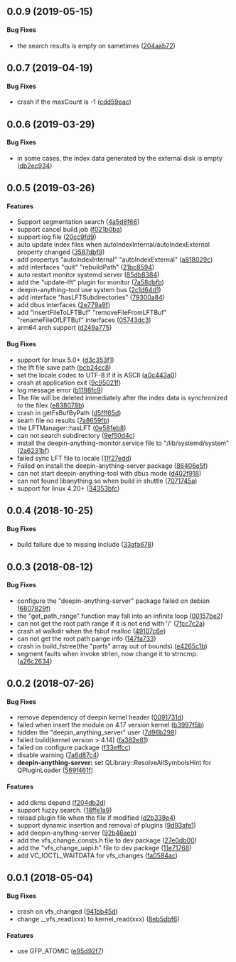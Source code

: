 <a name="0.0.9"></a>
## 0.0.9 (2019-05-15)


#### Bug Fixes

*   the search results is empty on sametimes ([204aab72](https://github.com/linuxdeepin/deepin-anything/tree/master/commit/204aab720ff33db71ccb0022f57edc482c62a346))



<a name="0.0.7"></a>
## 0.0.7 (2019-04-19)


#### Bug Fixes

*   crash if the maxCount is -1 ([cdd59eac](https://github.com/linuxdeepin/deepin-anything/tree/master/commit/cdd59eac941d6c64ed93b5b9b55964c1d40221da))



<a name="0.0.6"></a>
## 0.0.6 (2019-03-29)


#### Bug Fixes

*   in some cases, the index data generated by the external disk is empty ([db2ec934](https://github.com/linuxdeepin/deepin-anything/tree/master/commit/db2ec934079e01d78239ba8919703322f2dfd407))



<a name="0.0.5"></a>
## 0.0.5 (2019-03-26)


#### Features

*   Support segmentation search ([4a5d8f66](https://github.com/linuxdeepin/deepin-anything/tree/master/commit/4a5d8f669918f8ed04be6cbdc5e4362fbe1a4f4f))
*   support cancel build job ([f021b0ba](https://github.com/linuxdeepin/deepin-anything/tree/master/commit/f021b0badd9d7c8764cb5ed8e68decaae44a0ecd))
*   support log file ([20cc9fd9](https://github.com/linuxdeepin/deepin-anything/tree/master/commit/20cc9fd9b27986af40c51206e61a10d5992414ca))
*   auto update index files when autoIndexInternal/autoIndexExternal property changed ([3587dbf9](https://github.com/linuxdeepin/deepin-anything/tree/master/commit/3587dbf98097ea84c0f33b8b94ce09d8b643667f))
*   add propertys "autoIndexInternal" "autoIndexExternal" ([a818029c](https://github.com/linuxdeepin/deepin-anything/tree/master/commit/a818029cfd9baeb0de2771fdf107da05657e8706))
*   add interfaces "quit" "rebuildPath" ([21bc8594](https://github.com/linuxdeepin/deepin-anything/tree/master/commit/21bc8594f9fd284c4b5d59a57a145592d70d0015))
*   auto restart monitor systemd server ([85db8384](https://github.com/linuxdeepin/deepin-anything/tree/master/commit/85db83848864ee88488f799d84ff89c43039db6b))
*   add the "update-lft" plugin for monitor ([7a58dbfb](https://github.com/linuxdeepin/deepin-anything/tree/master/commit/7a58dbfb160f4eaa06cb8d8112718d32d74bbcef))
*   deepin-anything-tool use system bus ([2c1d64d1](https://github.com/linuxdeepin/deepin-anything/tree/master/commit/2c1d64d1dcc3c32e585f14562ff819cd252d315f))
*   add interface "hasLFTSubdirectories" ([79300a84](https://github.com/linuxdeepin/deepin-anything/tree/master/commit/79300a847734b5f19b5114e7731ca6cd74e73911))
*   add dbus interfaces ([2e779a9f](https://github.com/linuxdeepin/deepin-anything/tree/master/commit/2e779a9fa68ab13bc108cd0e1ba7896ddaa2dee3))
*   add "insertFileToLFTBuf" "removeFileFromLFTBuf" "renameFileOfLFTBuf" interfaces ([05743dc3](https://github.com/linuxdeepin/deepin-anything/tree/master/commit/05743dc3d9779cd3707e126ce7df62be8ea20df0))
*   arm64 arch support ([d249a775](https://github.com/linuxdeepin/deepin-anything/tree/master/commit/d249a7753c5c72546bbd65e1098c789e49bcb84e))

#### Bug Fixes

*   support for linux 5.0+ ([d3c353f1](https://github.com/linuxdeepin/deepin-anything/tree/master/commit/d3c353f11989a6221f9378b4ce7bf0608c0cd8e9))
*   the lft file save path ([bcb24cc8](https://github.com/linuxdeepin/deepin-anything/tree/master/commit/bcb24cc86cb3c4baaecdda7c490799b42c55ffc3))
*   set the locale codec to UTF-8 if it is ASCII ([a0c443a0](https://github.com/linuxdeepin/deepin-anything/tree/master/commit/a0c443a0e7a3b1ed270cf04761b47fb2316d7288))
*   crash at application exit ([9c95021f](https://github.com/linuxdeepin/deepin-anything/tree/master/commit/9c95021f7e4b1d9c77375bed5e0f1fc4115fbb9c))
*   log message error ([b1198fc9](https://github.com/linuxdeepin/deepin-anything/tree/master/commit/b1198fc9a02865d48283e28c6f94e7e1cd81f31a))
*   The file will be deleted immediately after the index data is synchronized to the filex ([e838078b](https://github.com/linuxdeepin/deepin-anything/tree/master/commit/e838078b420acc05c312c97d586741c76e972ab4))
*   crash in getFsBufByPath ([d5fff65d](https://github.com/linuxdeepin/deepin-anything/tree/master/commit/d5fff65d770393271d67461dc47886b46ab06d54))
*   searh file no results ([7a8659fb](https://github.com/linuxdeepin/deepin-anything/tree/master/commit/7a8659fb9dcc2206fc643094b01912eb52473873))
*   the LFTManager::hasLFT ([0e581eb8](https://github.com/linuxdeepin/deepin-anything/tree/master/commit/0e581eb806b111061be01faa0b6541b700d84d9a))
*   can not search subdirectory ([9ef50d4c](https://github.com/linuxdeepin/deepin-anything/tree/master/commit/9ef50d4c5db094cf75e71487bef99b2c17e4ac89))
*   install the deepin-anything-monitor.service file to "/lib/systemd/system" ([2a6231bf](https://github.com/linuxdeepin/deepin-anything/tree/master/commit/2a6231bf25d0223a786aaf52b54fb724f4de0dd7))
*   failed sync LFT file  to locale ([11f27edd](https://github.com/linuxdeepin/deepin-anything/tree/master/commit/11f27edd93f677842e8c3851db527e2f138a7c02))
*   Failed on install the deepin-anything-server package ([86406e5f](https://github.com/linuxdeepin/deepin-anything/tree/master/commit/86406e5f0a587d5552cc8812d0ae991f47f9874f))
*   can not start deepin-anything-tool with dbus mode ([d402f918](https://github.com/linuxdeepin/deepin-anything/tree/master/commit/d402f918e3ec9c5aa7619b10941364d2d03e3a19))
*   can not found libanything.so when build in shuttle ([7071745a](https://github.com/linuxdeepin/deepin-anything/tree/master/commit/7071745af96114f37bec78d55587a6873c4ecbea))
*   support for linux 4.20+ ([34353bfc](https://github.com/linuxdeepin/deepin-anything/tree/master/commit/34353bfcc680990bbb583936415e2b03434d4a93))



<a name="0.0.4"></a>
## 0.0.4 (2018-10-25)


#### Bug Fixes

*   build failure due to missing include ([33afa678](https://github.com/linuxdeepin/deepin-anything/tree/master/commit/33afa678a15ac34593bafd7b837a421c4c66b9a1))



<a name="0.0.3"></a>
## 0.0.3 (2018-08-12)


#### Bug Fixes

*   configure the "deepin-anything-server" package failed on debian ([6807829f](https://github.com/linuxdeepin/deepin-anything/tree/master/commit/6807829f4af6f074ad377f990a3b7177a0d60629))
*   the "get_path_range" function may fall into an infinite loop ([00157be2](https://github.com/linuxdeepin/deepin-anything/tree/master/commit/00157be24206a710faf03139ccac83e5115d9c26))
*   can not get the root path range if it is not end with '/' ([7fcc7c2a](https://github.com/linuxdeepin/deepin-anything/tree/master/commit/7fcc7c2aa2a29ef4ae2cfc4417904ee01c3b3838))
*   crash at walkdir when the fsbuf realloc ([49107c6e](https://github.com/linuxdeepin/deepin-anything/tree/master/commit/49107c6e5c18526918fb3c74af9ff8a942efec7a))
*   can not get the root path pange info ([147fa733](https://github.com/linuxdeepin/deepin-anything/tree/master/commit/147fa733b172c26801c24255b8629af1817835ae))
*   crash in build_fstree(the "parts" array out of bounds) ([e4265c1b](https://github.com/linuxdeepin/deepin-anything/tree/master/commit/e4265c1b677b6855dc5afbb005c1297264ae8f89))
*   segment faults when invoke strlen, now change it to strncmp. ([a26c2634](https://github.com/linuxdeepin/deepin-anything/tree/master/commit/a26c2634f523fdb5d5f0acd621605c668a86d800))



<a name="0.0.2"></a>
## 0.0.2 (2018-07-26)


#### Bug Fixes

*   remove dependency of deepin kernel header ([0091731d](https://github.com/linuxdeepin/deepin-anything/tree/master/commit/0091731dc2fc4848572fa1e222e32cfbeebc0e8a))
*   failed when insert the module on 4.17 version kernel ([b3997f5b](https://github.com/linuxdeepin/deepin-anything/tree/master/commit/b3997f5be93f727be2047e8e27ed0b5b3873af55))
*   hidden the "deepin_anything_server" user ([7d96b298](https://github.com/linuxdeepin/deepin-anything/tree/master/commit/7d96b29895e1595f03fc4f3f38544ee850a2220f))
*   failed build(kernel version > 4.14) ([fa382e81](https://github.com/linuxdeepin/deepin-anything/tree/master/commit/fa382e8133b8b31061942dd715e1fa9d9b08ed7d))
*   failed on configure package ([f33effcc](https://github.com/linuxdeepin/deepin-anything/tree/master/commit/f33effcc7831ae611e74bf2b72ce06426a651d86))
*   disable warning ([7a6d87c4](https://github.com/linuxdeepin/deepin-anything/tree/master/commit/7a6d87c491982445cd0dbb05b97e88a7cd96de9c))
* **deepin-anything-server:**  set QLibrary::ResolveAllSymbolsHint for QPluginLoader ([569f461f](https://github.com/linuxdeepin/deepin-anything/tree/master/commit/569f461f032ddde5bb00df0b3876ff9e81ff24b8))

#### Features

*   add dkms depend ([f204db2d](https://github.com/linuxdeepin/deepin-anything/tree/master/commit/f204db2d44164ed4ac366de331e85b625a737fcb))
*   support fuzzy search. ([18ffe1a9](https://github.com/linuxdeepin/deepin-anything/tree/master/commit/18ffe1a9cf907d96d0828fe5ff32e0ba053a22d4))
*   reload plugin file when the file if modified ([d2b338e4](https://github.com/linuxdeepin/deepin-anything/tree/master/commit/d2b338e4f9171977b412e7b28cccda7276cacedd))
*   support dynamic insertion and removal of plugins ([9d93afe1](https://github.com/linuxdeepin/deepin-anything/tree/master/commit/9d93afe16d7275c399bba9e70e983aa0f9676621))
*   add deepin-anything-server ([92b46aeb](https://github.com/linuxdeepin/deepin-anything/tree/master/commit/92b46aeb2b3c3f8f707d266be47e0e69580af3cf))
*   add the vfs_change_consts.h file to dev package ([27e0db00](https://github.com/linuxdeepin/deepin-anything/tree/master/commit/27e0db00700c8d551a9a902431bd832c0d4a3828))
*   add the "vfs_change_uapi.h" file to dev package ([11e71768](https://github.com/linuxdeepin/deepin-anything/tree/master/commit/11e71768e0b63f69cd4dcf8ea85c6129133a84c2))
*   add VC_IOCTL_WAITDATA for vfs_changes ([fa0584ac](https://github.com/linuxdeepin/deepin-anything/tree/master/commit/fa0584aca3dd5c13d035ea09e54079de3b21214b))



<a name="0.0.1"></a>
## 0.0.1 (2018-05-04)


#### Bug Fixes

*   crash on vfs_changed ([941bb45d](941bb45d))
*   change __vfs_read(xxx) to kernel_read(xxx) ([8eb5dbf6](8eb5dbf6))

#### Features

*   use GFP_ATOMIC ([e95d92f7](e95d92f7))
